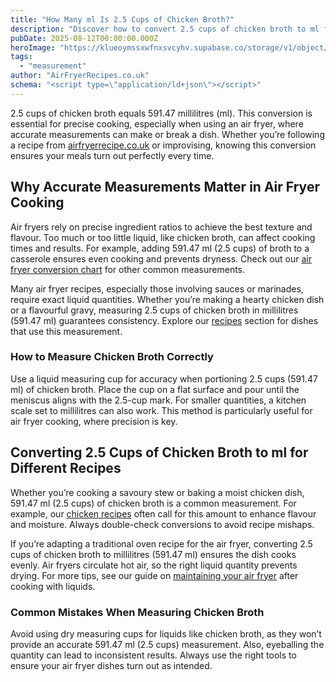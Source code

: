 ```yaml
---
title: "How Many ml Is 2.5 Cups of Chicken Broth?"
description: "Discover how to convert 2.5 cups of chicken broth to ml for precise cooking and baking in your air fryer. Get the exact measurement now!"
pubDate: 2025-08-12T00:00:00.000Z
heroImage: "https://klueoymssxwfnxsvcyhv.supabase.co/storage/v1/object/public/md/how-many-ml-is-2-5-cups-of-chicken-broth-f76a674c.webp"
tags:
  - "measurement"
author: "AirFryerRecipes.co.uk"
schema: "<script type=\"application/ld+json\"></script>"
---
```


<p>2.5 cups of chicken broth equals 591.47 millilitres (ml). This conversion is essential for precise cooking, especially when using an air fryer, where accurate measurements can make or break a dish. Whether you’re following a recipe from <a href=https://www.airfryerrecipe.co.uk/>airfryerrecipe.co.uk</a> or improvising, knowing this conversion ensures your meals turn out perfectly every time.</p>

<h2>Why Accurate Measurements Matter in Air Fryer Cooking</h2>  
<p>Air fryers rely on precise ingredient ratios to achieve the best texture and flavour. Too much or too little liquid, like chicken broth, can affect cooking times and results. For example, adding 591.47 ml (2.5 cups) of broth to a casserole ensures even cooking and prevents dryness. Check out our <a href=https://www.airfryerrecipe.co.uk/air-fryer-conversion-chart>air fryer conversion chart</a> for other common measurements.</p>  

<p>Many air fryer recipes, especially those involving sauces or marinades, require exact liquid quantities. Whether you’re making a hearty chicken dish or a flavourful gravy, measuring 2.5 cups of chicken broth in millilitres (591.47 ml) guarantees consistency. Explore our <a href=https://www.airfryerrecipe.co.uk/recipes>recipes</a> section for dishes that use this measurement.</p>  

<h3>How to Measure Chicken Broth Correctly</h3>  
<p>Use a liquid measuring cup for accuracy when portioning 2.5 cups (591.47 ml) of chicken broth. Place the cup on a flat surface and pour until the meniscus aligns with the 2.5-cup mark. For smaller quantities, a kitchen scale set to millilitres can also work. This method is particularly useful for air fryer cooking, where precision is key.</p>  

<h2>Converting 2.5 Cups of Chicken Broth to ml for Different Recipes</h2>  
<p>Whether you’re cooking a savoury stew or baking a moist chicken dish, 591.47 ml (2.5 cups) of chicken broth is a common measurement. For example, our <a href=https://www.airfryerrecipe.co.uk/recipe-category/chicken>chicken recipes</a> often call for this amount to enhance flavour and moisture. Always double-check conversions to avoid recipe mishaps.</p>  

<p>If you’re adapting a traditional oven recipe for the air fryer, converting 2.5 cups of chicken broth to millilitres (591.47 ml) ensures the dish cooks evenly. Air fryers circulate hot air, so the right liquid quantity prevents drying. For more tips, see our guide on <a href=https://www.airfryerrecipe.co.uk/air-fryer-cleaner>maintaining your air fryer</a> after cooking with liquids.</p>  

<h3>Common Mistakes When Measuring Chicken Broth</h3>  
<p>Avoid using dry measuring cups for liquids like chicken broth, as they won’t provide an accurate 591.47 ml (2.5 cups) measurement. Also, eyeballing the quantity can lead to inconsistent results. Always use the right tools to ensure your air fryer dishes turn out as intended.</p>